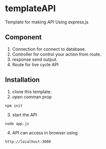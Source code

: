 # templateAPI
Template for making API Using express.js

## Component
1. Connection for connect to database.
2. Controller for control your action from route.
3. response send output.
4. Route for live cycle API

## Installation
1. clone this template.
2. open comman prop
```
npm init
```
3. start the API 
```
node app.js
```
4. API can access in browser using
```
http://localhost:3000
```

